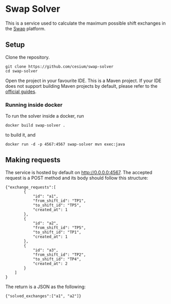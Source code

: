 # Swap Solver

This is a service used to calculate the maximum possible shift exchanges in the [Swap](https://github.com/cesium/swap) platform.

## Setup

Clone the repository.

```
git clone https://github.com/cesium/swap-solver
cd swap-solver
```

Open the project in your favourite IDE. This is a Maven project. If your IDE does not support building Maven projects by default, please refer to the [official guides](https://maven.apache.org/guides/getting-started/).


### Running inside docker

To run the solver inside a docker, run
```
docker build swap-solver .
```
to build it, and

```
docker run -d -p 4567:4567 swap-solver mvn exec:java
```

## Making requests

The service is hosted by default on http://0.0.0.0:4567. The accepted request is a POST method and its body should follow this structure:

```
{"exchange_requests":[
		{
			"id": "a1",
			"from_shift_id": "TP1",
			"to_shift_id": "TP5",
			"created_at": 1
		},
		{
			"id": "a2",
			"from_shift_id": "TP5",
			"to_shift_id": "TP1",
			"created_at": 1
		},
		{
			"id": "a3",
			"from_shift_id": "TP2",
			"to_shift_id": "TP4",
			"created_at": 2
		}
	]
}
```

The return is a JSON as the following:

```
{"solved_exchanges":["a1", "a2"]}
```
